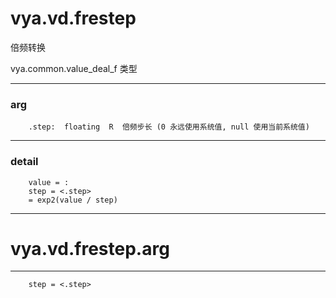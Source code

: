 # vya.vd.frestep
倍频转换

vya.common.value_deal_f 类型

---
### arg
```
	.step:  floating  R  倍频步长 (0 永远使用系统值, null 使用当前系统值)
```
---
### detail
```
	value = :
	step = <.step>
	= exp2(value / step)
```

***
# vya.vd.frestep.arg
---
```
	step = <.step>
```

